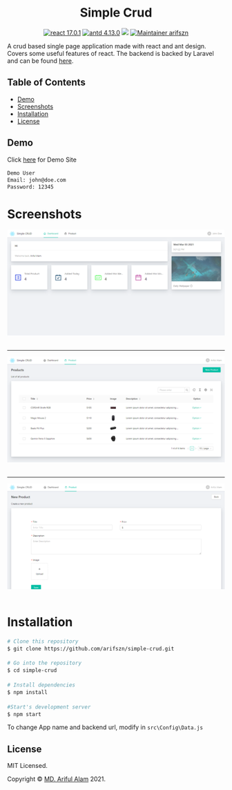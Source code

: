 <h1 align="center">Simple Crud</h1>

<p align="center">
    <a href="https://reactjs.org/"><img src="https://img.shields.io/badge/react-17.0.1-blue" alt="react 17.0.1"></a>
    <a href="https://reactjs.org/"><img src="https://img.shields.io/badge/antd-4.13.0-9cf" alt="antd 4.13.0"></a>
    <a href="https://github.com/arifszn/simple-crud/blob/main/LICENSE"><img src="https://img.shields.io/github/license/arifszn/simple-crud"/></a>
    <a href="https://arifszn.github.io/"><img src="https://img.shields.io/badge/maintainer-arifszn-informational" alt="Maintainer arifszn"/></a>
</p>

A crud based single page application made with react and ant design. Covers some useful features of react. The backend is backed by Laravel and can be found <a href="https://github.com/arifszn/simple-crud-backend">here</a>.


## Table of Contents

* [Demo](#demo)
* [Screenshots](#screenshots)
* [Installation](#installation)
* [License](#license)


## Demo ##

Click [here](https://simplecrud.arifszn.com) for Demo Site <br />

```
Demo User
Email: john@doe.com
Password: 12345
```

# Screenshots

![Dashboard](https://raw.githubusercontent.com/arifszn/simple-crud/main/public/assets/img/screenshots/1.png)
<br />
<br />

***

![Products](https://raw.githubusercontent.com/arifszn/simple-crud/main/public/assets/img/screenshots/2.png)
<br />
<br />

***

![New Product](https://raw.githubusercontent.com/arifszn/simple-crud/main/public/assets/img/screenshots/3.png)
<br />
<br />


# Installation

```bash
# Clone this repository
$ git clone https://github.com/arifszn/simple-crud.git

# Go into the repository
$ cd simple-crud

# Install dependencies
$ npm install

#Start's development server
$ npm start
```

To change App name and backend url, modify in <code>src\Config\Data.js</code>


## License

<p>MIT Licensed.</p>
<p>Copyright © <a href="https://arifszn.github.io">MD. Ariful Alam</a> 2021.</p>
